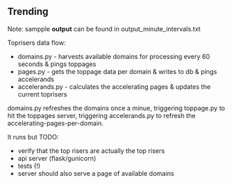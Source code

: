 Trending
----------------------------------------------------------


Note: sampple **output** can be found in output_minute_intervals.txt

Toprisers data flow:

* domains.py - harvests available domains for processing every 60 seconds & pings toppages
* pages.py - gets the toppage data per domain & writes to db & pings accelerands
* accelerands.py - calculates the accelerating pages & updates the current toprisers

domains.py refreshes the domains once a minue, triggering
toppage.py to hit the toppages server, triggering
accelerands.py to refresh the accelerating-pages-per-domain.

It runs but TODO:

* verify that the top risers are actually the top risers
* api server (flask/gunicorn)
* tests (!)
* server should also serve a page of available domains




